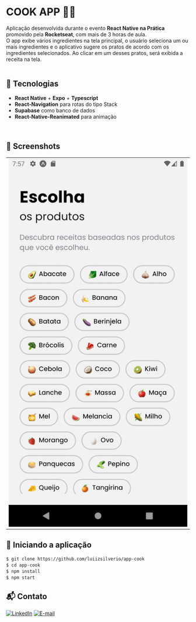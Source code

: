 # COOK APP 👨‍🍳

Aplicação desenvolvida durante o evento __React Native na Prática__ promovido pela __Rocketseat__, com mais de 3 horas de aula.<br />
O app exibe vários ingredientes na tela principal, o usuário seleciona um ou mais ingredientes e o aplicativo sugere os pratos de acordo com os ingredientes selecionados. Ao clicar em um desses pratos, será exibida a receita na tela.<br />
<br />

## 🚀 Tecnologias

- __React Native__ + __Expo__ + __Typescript__
- __React-Navigation__ para rotas do tipo Stack
- __Supabase__ como banco de dados
- __React-Native-Reanimated__ para animação
<br />


## 📸 Screenshots
<table>
  <tr>
    <td>
      <img src="https://github.com/luiizsilverio/app-cook/blob/master/src/assets/appcook.gif" />
    </td>
  </tr>
</table>


## 🚗 Iniciando a aplicação
```bash
$ git clone https://github.com/luiizsilverio/app-cook
$ cd app-cook
$ npm install
$ npm start
```

## 📬 Contato

[![LinkedIn](https://img.shields.io/badge/LinkedIn-0077B5?style=for-the-badge&logo=linkedin&logoColor=white)](https://www.linkedin.com/in/luiz-s-de-oliveira-6b6067210)
[![E-mail](https://img.shields.io/badge/Gmail-D14836?style=for-the-badge&logo=gmail&logoColor=white)](mailto:luiiz.silverio@gmail.com)

